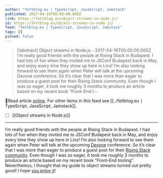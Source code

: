 ```yaml
---
author: "fettblog․eu ∣ TypeScript, JavaScript, Jamstack"
published: 2017-04-19T00:00:00.000Z
link: https://fettblog.eu/object-streams-in-node-js/
id: https://fettblog.eu/object-streams-in-node-js/
feed: "fettblog․eu ∣ TypeScript, JavaScript, Jamstack"
tags: []
pinned: false
---
```

> [!abstract] Object streams in Node.js - 2017-04-19T00:00:00.000Z
> I’m really good friends with the people at Rising Stack in Budapest. I had lots of fun when they invited me to JSConf Budapest back in May, and enjoy every time they show up here in Linz! I’m also looking forward to see them again when Peter will talk at the upcoming Devone conference. So it’s clear that I was more than eager to produce a guest post for their Rising Stack community. Even though I was so eager, it took me roughly 3 months to produce an article based on my recent book “Front-End t⋯

🔗Read article [online](https://fettblog.eu/object-streams-in-node-js/). For other items in this feed see [[../fettblog․eu ∣ TypeScript, JavaScript, Jamstack]].

- [ ] [[Object streams in Node․js]]
- - -
I’m really good friends with the people at Rising Stack in Budapest. I had lots of fun when they invited me to JSConf Budapest back in May, and enjoy every time they show up here in Linz! I’m also looking forward to see them again when Peter will talk at the upcoming [Devone](https://devone.at) conference. So it’s clear that I was more than eager to produce a guest post for their [Rising Stack community](https://community.risingstack.com). Even though I was so eager, it took me roughly 3 months to produce an article based on my recent book “Front-End tooling”. Nevertheless, I thought that my guide to object streams turned out pretty good! I hope [you enjoy it](https://community.risingstack.com/the-definitive-guide-to-object-streams-in-node-js/)!
